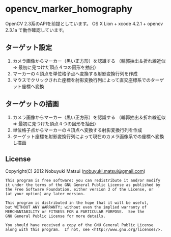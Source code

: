opencv_marker_homography
========================

OpenCV 2.3系のAPIを前提としています。
OS X Lion + xcode 4.2.1 + opencv 2.3.1a で動作確認しています。

ターゲット設定
--------------

1. カメラ画像からマーカー（黒い正方形）を認識する
（輪郭抽出＆折れ線近似 ⇒ 最初に見つけた頂点４つの図形を抽出）
2. マーカーの４頂点を単位格子点へ変換する射影変換行列を作成
3. マウスでクリックされた座標を射影変換行列によって直交座標系でのターゲット座標へ変換

ターゲットの描画
----------------

1. カメラ画像からマーカー（黒い正方形）を認識する
（輪郭抽出＆折れ線近似 ⇒ 最初に見つけた頂点４つの図形を抽出）
2. 単位格子点からマーカーの４頂点へ変換する射影変換行列を作成
3. ターゲット座標を射影変換行列によって現在のカメラ画像系での座標へ変換し描画

License
-------
Copyright(C) 2012 Nobuyuki Matsui (nobuyuki.matsui@gmail.com)

    This program is free software: you can redistribute it and/or modify
    it under the terms of the GNU General Public License as published by
    the Free Software Foundation, either version 3 of the License, or
    (at your option) any later version.

    This program is distributed in the hope that it will be useful,
    but WITHOUT ANY WARRANTY; without even the implied warranty of
    MERCHANTABILITY or FITNESS FOR A PARTICULAR PURPOSE.  See the
    GNU General Public License for more details.

    You should have received a copy of the GNU General Public License
    along with this program.  If not, see <http://www.gnu.org/licenses/>.
